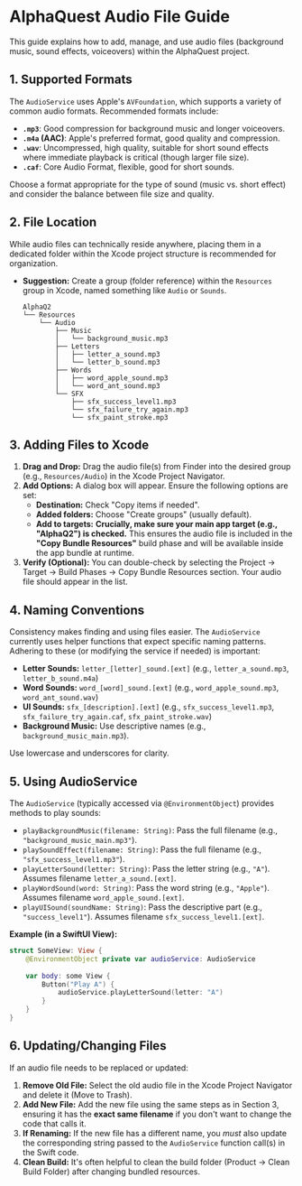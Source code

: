 # AlphaQuest Audio File Guide

This guide explains how to add, manage, and use audio files (background music, sound effects, voiceovers) within the AlphaQuest project.

## 1. Supported Formats

The `AudioService` uses Apple's `AVFoundation`, which supports a variety of common audio formats. Recommended formats include:

- **`.mp3`**: Good compression for background music and longer voiceovers.
- **`.m4a` (AAC)**: Apple's preferred format, good quality and compression.
- **`.wav`**: Uncompressed, high quality, suitable for short sound effects where immediate playback is critical (though larger file size).
- **`.caf`**: Core Audio Format, flexible, good for short sounds.

Choose a format appropriate for the type of sound (music vs. short effect) and consider the balance between file size and quality.

## 2. File Location

While audio files can technically reside anywhere, placing them in a dedicated folder within the Xcode project structure is recommended for organization.

- **Suggestion:** Create a group (folder reference) within the `Resources` group in Xcode, named something like `Audio` or `Sounds`.
  ```
  AlphaQ2
  └── Resources
      └── Audio
          ├── Music
          │   └── background_music.mp3
          ├── Letters
          │   ├── letter_a_sound.mp3
          │   └── letter_b_sound.mp3
          ├── Words
          │   ├── word_apple_sound.mp3
          │   └── word_ant_sound.mp3
          └── SFX
              ├── sfx_success_level1.mp3
              └── sfx_failure_try_again.mp3
              └── sfx_paint_stroke.mp3
  ```

## 3. Adding Files to Xcode

1.  **Drag and Drop:** Drag the audio file(s) from Finder into the desired group (e.g., `Resources/Audio`) in the Xcode Project Navigator.
2.  **Add Options:** A dialog box will appear. Ensure the following options are set:
    *   **Destination:** Check "Copy items if needed".
    *   **Added folders:** Choose "Create groups" (usually default).
    *   **Add to targets:** **Crucially, make sure your main app target (e.g., "AlphaQ2") is checked.** This ensures the audio file is included in the **"Copy Bundle Resources"** build phase and will be available inside the app bundle at runtime.
3.  **Verify (Optional):** You can double-check by selecting the Project -> Target -> Build Phases -> Copy Bundle Resources section. Your audio file should appear in the list.

## 4. Naming Conventions

Consistency makes finding and using files easier. The `AudioService` currently uses helper functions that expect specific naming patterns. Adhering to these (or modifying the service if needed) is important:

- **Letter Sounds:** `letter_[letter]_sound.[ext]` (e.g., `letter_a_sound.mp3`, `letter_b_sound.m4a`)
- **Word Sounds:** `word_[word]_sound.[ext]` (e.g., `word_apple_sound.mp3`, `word_ant_sound.wav`)
- **UI Sounds:** `sfx_[description].[ext]` (e.g., `sfx_success_level1.mp3`, `sfx_failure_try_again.caf`, `sfx_paint_stroke.wav`)
- **Background Music:** Use descriptive names (e.g., `background_music_main.mp3`).

Use lowercase and underscores for clarity.

## 5. Using AudioService

The `AudioService` (typically accessed via `@EnvironmentObject`) provides methods to play sounds:

- `playBackgroundMusic(filename: String)`: Pass the full filename (e.g., `"background_music_main.mp3"`).
- `playSoundEffect(filename: String)`: Pass the full filename (e.g., `"sfx_success_level1.mp3"`).
- `playLetterSound(letter: String)`: Pass the letter string (e.g., `"A"`). Assumes filename `letter_a_sound.[ext]`.
- `playWordSound(word: String)`: Pass the word string (e.g., `"Apple"`). Assumes filename `word_apple_sound.[ext]`.
- `playUISound(soundName: String)`: Pass the descriptive part (e.g., `"success_level1"`). Assumes filename `sfx_success_level1.[ext]`.

**Example (in a SwiftUI View):**
```swift
struct SomeView: View {
    @EnvironmentObject private var audioService: AudioService
    
    var body: some View {
        Button("Play A") {
            audioService.playLetterSound(letter: "A") 
        }
    }
}
```

## 6. Updating/Changing Files

If an audio file needs to be replaced or updated:

1.  **Remove Old File:** Select the old audio file in the Xcode Project Navigator and delete it (Move to Trash).
2.  **Add New File:** Add the new file using the same steps as in Section 3, ensuring it has the **exact same filename** if you don't want to change the code that calls it.
3.  **If Renaming:** If the new file has a different name, you *must* also update the corresponding string passed to the `AudioService` function call(s) in the Swift code.
4.  **Clean Build:** It's often helpful to clean the build folder (Product -> Clean Build Folder) after changing bundled resources. 
